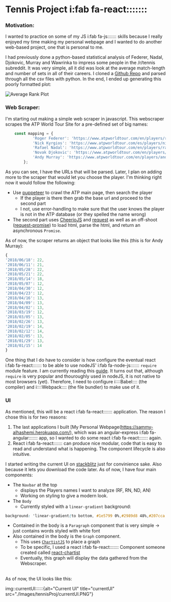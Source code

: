 # Tennis Project i:fab fa-react::::::: 

### Motivation:

I wanted to practice on some of my JS i:fab fa-js::::::: skills because I really enjoyed my time making my personal webpage and I wanted to do another web-based project, one that is personal to me. 

I had previously done a python-based statistical analysis of Federer, Nadal, Djokovic, Murray and Wawrinka to impress some people in the /r/tennis subreddit. It was very simple, all it did was look at the average match-length and number of sets in all of their careers. I cloned a [Github Repo](https://github.com/JeffSackmann/tennis_atp) and parsed through all the csv files with python. In the end, I ended up generating this poorly formatted plot: 

![Average Rank Plot](./Images/tennisProj/AverageRank.png) 

### Web Scraper:

I'm starting out making a simple web scraper in javascript. This webscraper scrapes the ATP World Tour Site for a pre-defined set of big names:

```javascript
    const mapping = {
            'Roger Federer': 'https://www.atpworldtour.com/en/players/roger-federer/f324/rankings-history',
            'Nick Kyrgios': 'https://www.atpworldtour.com/es/players/nick-kyrgios/ke17/rankings-history',
            'Rafael Nadal': 'https://www.atpworldtour.com/en/players/rafael-nadal/n409/rankings-history',
            'Novak Djokovic': 'https://www.atpworldtour.com/en/players/novak-djokovic/d643/rankings-history',
            'Andy Murray': 'https://www.atpworldtour.com/en/players/andy-murray/mc10/rankings-history'
        };
```
As you can see, I have the URLs that will be parsed. Later, I plan on adding more to the scraper that would let you choose the player. I'm thinking right now it would follow the following:
- Use [puppeteer](https://github.com/GoogleChrome/puppeteer) to crawl the ATP main page, then search the player
    - If the player is there then grab the base url and proceed to the second part
    - I not, use error-handling to make sure that the user knows the player is not in the ATP database (or they spelled the name wrong)
- The second part uses [CheerioJS](https://github.com/cheeriojs/cheerio) and [request](https://github.com/request/request) as well as an off-shoot ([request-promise](https://github.com/request/request-promise)) to load html, parse the html, and return an asynchronous `Promise`. 

As of now, the scraper returns an object that looks like this (this is for Andy Murray):
```javascript
{ 
'2018/06/18': 22,
'2018/06/11': 21,
'2018/05/28': 22,
'2018/05/21': 22,
'2018/05/14': 18,
'2018/05/07': 12,
'2018/04/30': 12,
'2018/04/23': 12,
'2018/04/16': 13,
'2018/04/09': 13,
'2018/04/02': 13,
'2018/03/19': 12,
'2018/03/05': 13,
'2018/02/26': 13,
'2018/02/19': 14,
'2018/02/12': 14,
'2018/02/05': 13,
'2018/01/29': 13,
'2018/01/15': 14 
}
```

One thing that I do have to consider is how configure the eventual react i:fab fa-react::::::: to be able to use nodeJS' i:fab fa-node-js::::::: `require` module feature. I am currently reading this [guide](https://www.robinwieruch.de/minimal-react-webpack-babel-setup/). It turns out that, although `require` is very popular and thouroughly used in nodeJS, it is not native to most browsers (yet). Therefore, I need to configure i::::Babel:::: (the compiler) and i::::Webpack:::: (the file bundler) to make use of it. 


### UI

As mentioned, this will be a react i:fab fa-react::::::: application. The reason I chose this is for two reasons:
1. The last applications I built [My Personal Webpage(https://sammy-alhashemi.herokuapp.com/), which was an angular-express i:fab fa-angular::::::: app, so I wanted to do some react i:fab fa-react::::::: again. 
2. React i:fab fa-react::::::: can produce nice modular, code that is easy to read and understand what is happening. The component lifecycle is also intuitive.

I started writing the current UI on [stackblitz](https://stackblitz.com/edit/react-b9vonu) just for convinience sake. Also because it lets you download the code later. As of now, I have four main components:
- The `Navbar` at the top
	- displays the Players names I want to analyze (RF, RN, ND, AN)
	- Working on styling to give a modern look.
- The `Body`
	- Currently styled with a `linear-gradient` background:

```css 
background: 'linear-gradient(to bottom, #1e5799 0%,#2989d8 48%,#207cca 73%,#7db9e8 100%)'
```
- Contained in the body is a `Paragraph` component that is very simple -> just contains words styled with white font
- Also contained in the body is the `Graph` component.
	- This uses [`ChartistJS`](https://gionkunz.github.io/chartist-js/) to place a graph
	- To be specific, I used a react i:fab fa-react::::::: Component someone created called [react-chartist](http://fraserxu.me/react-chartist/) 
	- Eventually, this graph will display the data gathered from the Webscraper.

<br>
As of now, the UI looks like this: 

img::currentUI::::::{alt="Current UI" title="currentUI" src="./Images/tennisProj/currentUI.PNG"}
